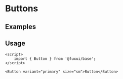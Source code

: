 <script>
	import Example from './Example.svelte';
</script>

# Buttons

## Examples

<Example />

## Usage

```svelte
<script>
	import { Button } from '@fuxui/base';
</script>

<Button variant="primary" size="sm">Button</Button>
```
